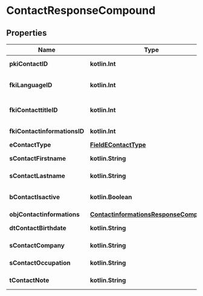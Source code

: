 
# ContactResponseCompound

## Properties
| Name | Type | Description | Notes |
| ------------ | ------------- | ------------- | ------------- |
| **pkiContactID** | **kotlin.Int** | The unique ID of the Contact |  |
| **fkiLanguageID** | **kotlin.Int** | The unique ID of the Language.  Valid values:  |Value|Description| |-|-| |1|French| |2|English| |  |
| **fkiContacttitleID** | **kotlin.Int** | The unique ID of the Contacttitle.  Valid values:  |Value|Description| |-|-| |1|Ms.| |2|Mr.| |4|(Blank)| |5|Me (For Notaries)| |  |
| **fkiContactinformationsID** | **kotlin.Int** | The unique ID of the Contactinformations |  |
| **eContactType** | [**FieldEContactType**](FieldEContactType.md) |  |  |
| **sContactFirstname** | **kotlin.String** | The First name of the contact |  |
| **sContactLastname** | **kotlin.String** | The Last name of the contact |  |
| **bContactIsactive** | **kotlin.Boolean** | Whether the contact is active or not |  |
| **objContactinformations** | [**ContactinformationsResponseCompound**](ContactinformationsResponseCompound.md) |  |  |
| **dtContactBirthdate** | **kotlin.String** | The Birth Date of the contact |  [optional] |
| **sContactCompany** | **kotlin.String** | The Company name of the contact |  [optional] |
| **sContactOccupation** | **kotlin.String** | The occupation of the Contact |  [optional] |
| **tContactNote** | **kotlin.String** | The note of the Contact |  [optional] |



